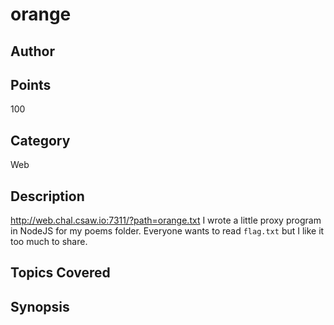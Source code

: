 # orange
## Author

## Points
100
## Category
Web
## Description
http://web.chal.csaw.io:7311/?path=orange.txt
I wrote a little proxy program in NodeJS for my poems folder.
Everyone wants to read `flag.txt` but I like it too much to share.
## Topics Covered

## Synopsis


